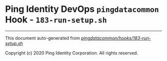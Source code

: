
# Ping Identity DevOps `pingdatacommon` Hook - `183-run-setup.sh`

---
This document auto-generated from _[pingdatacommon/hooks/183-run-setup.sh](https://github.com/pingidentity/pingidentity-docker-builds/blob/master/pingdatacommon/hooks/183-run-setup.sh)_

Copyright (c)  2020 Ping Identity Corporation. All rights reserved.
